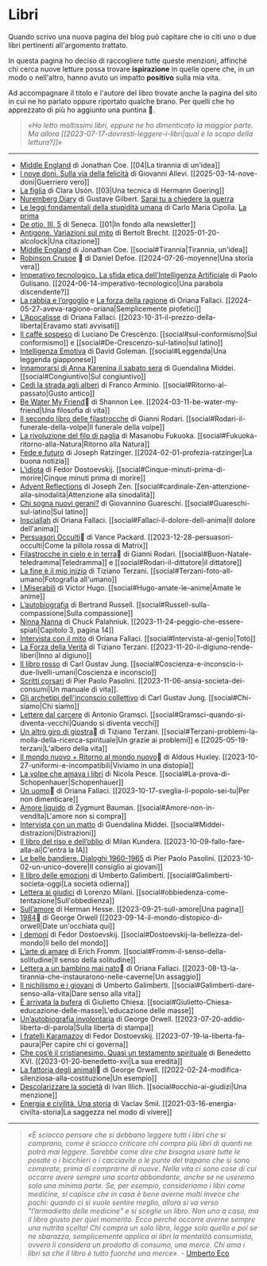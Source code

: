 # Libri
Quando scrivo una nuova pagina del blog può capitare che io citi uno o due libri pertinenti all'argomento trattato.

In questa pagina ho deciso di raccogliere tutte queste menzioni, affinché chi cerca nuove letture possa trovare **ispirazione** in quelle opere che, in un modo o nell'altro, hanno avuto un impatto **positivo** sulla mia vita.

Ad accompagnare il titolo e l'autore del libro trovate anche la pagina del sito in cui ne ho parlato oppure riportato qualche brano. Per quelli che ho apprezzato di più ho aggiunto una puntina 📌. 

> *«Ho letto moltissimi libri, eppure ne ho dimenticato la maggior parte. Ma allora [[2023-07-17-dovresti-leggere-i-libri|qual è lo scopo della lettura?]]»*

---

- [Middle England](https://amzn.to/4eG35zt) di Jonathan Coe. [[04|La tirannia di un'idea]]
- [I nove doni. Sulla via della felicità](https://amzn.to/4hgIli4) di Giovanni Allevi. [[2025-03-14-nove-doni|Guerriero vero]]
- [La figlia](https://amzn.to/4h8YwOH) di Clara Usón. [[03|Una tecnica di Hermann Goering]]
- [Nuremberg Diary](https://amzn.to/4h6MVPV) di Gustave Gilbert. [Sarai tu a chiedere la guerra](https://yuridiprodo.github.io/newsletter/03.html#20250310n)
- [Le leggi fondamentali della stupidità umana](https://amzn.to/41ecEBd) di Carlo Maria Cipolla. [La prima](https://yuridiprodo.github.io/newsletter/02.html#20250216n)
- [De otio, III, 5](https://amzn.to/3Ei4aQN) di Seneca. [[01|In fondo alla newsletter]]
- [Antigone. Variazioni sul mito](https://amzn.to/4hdWtJG) di Bertolt Brecht. [[2025-01-20-alcolock|Una citazione]]
- [Middle England](https://amzn.to/4eG35zt) di Jonathan Coe. [[social#Tirannia|Tirannia, un'idea]]
- [Robinson Crusoe](https://amzn.to/3SoePxo) 📌 di Daniel Defoe. [[2024-07-26-moyenne|Una storia vera]]
- [Imperativo tecnologico. La sfida etica dell’Intelligenza Artificiale](https://amzn.to/3R2KEei) di Paolo Gulisano. [[2024-06-14-imperativo-tecnologico|Una parabola discendente?]]
- [La rabbia e l’orgoglio](https://amzn.to/3wPDH9Q) e [La forza della ragione](https://amzn.to/4bxt3DP) di Oriana Fallaci. [[2024-05-27-aveva-ragione-oriana|Semplicemente profetici]]
- [L’Apocalisse](https://amzn.to/3Kk2PbQ) di Oriana Fallaci. [[2023-10-31-il-prezzo-della-liberta|Eravamo stati avvisati]]
- [Il caffè sospeso](https://amzn.to/3PoXD9r) di Luciano De Crescènzo. [[social#sul-conformismo|Sul conformismo]] e [[social#De-Crescenzo-sul-latino|sul latino]]
- [Intelligenza Emotiva](https://amzn.to/491bABs) di David Goleman. [[social#Leggenda|Una leggenda giapponese]]
- [Innamorarsi di Anna Karenina il sabato sera](https://amzn.to/4cig2P5) di Guendalina Middei. [[social#Congiuntivo|Sul congiuntivo]]
- [Cedi la strada agli alberi](https://amzn.to/3IJOBA1) di Franco Arminio. [[social#Ritorno-al-passato|Gusto antico]]
- [Be Water My Friend](https://amzn.to/3uZyETj)📌 di Shannon Lee. [[2024-03-11-be-water-my-friend|Una filosofia di vita]]
- [Il secondo libro delle filastrocche](https://amzn.to/4bHSIdv) di Gianni Rodari. [[social#Rodari-il-funerale-della-volpe|Il funerale della volpe]]
- [La rivoluzione del filo di paglia](https://amzn.to/42n1OI9) di Masanobu Fukuoka. [[social#Fukuoka-ritorno-alla-Natura|Ritorno alla Natura]]
- [Fede e futuro](https://amzn.to/3HxRUK7) di Joseph Ratzinger. [[2024-02-01-profezia-ratzinger|La buona notizia]]
- [L’idiota](https://amzn.to/3Ob0Bhl) di Fedor Dostoevskij. [[social#Cinque-minuti-prima-di-morire|Cinque minuti prima di morire]]
- [Advent Reflections](https://amzn.to/4aU5hC0) di Joseph Zen. [[social#cardinale-Zen-attenzione-alla-sinodalità|Attenzione alla sinodalità]]
- [Chi sogna nuovi gerani?](https://amzn.to/3vwbcg4) di Giovannino Guareschi. [[social#Guareschi-sul-latino|Sul latino]]
- [Insciallah](https://amzn.to/41wOroc) di Oriana Fallaci. [[social#Fallaci-il-dolore-dell-anima|Il dolore dell'anima]]
- [Persuasori Occulti](https://amzn.to/3GR9icB)📌 di Vance Packard. [[2023-12-28-persuasori-occulti|Come la pillola rossa di Matrix]]
- [Filastrocche in cielo e in terra](https://amzn.to/3sU9KDE)📌 di Gianni Rodari. [[social#Buon-Natale-teledramma|Teledramma]] e [[social#Rodari-il-dittatore|il dittatore]]
- [La fine è il mio inizio](https://amzn.to/48dR3K5) di Tiziano Terzani. [[social#Terzani-foto-all-umano|Fotografia all'umano]]
- [I Miserabili](https://amzn.to/3SRMdO2) di Victor Hugo. [[social#Hugo-amate-le-anime|Amate le anime]]
- [L’autobiografia](https://amzn.to/3GluuY4) di Bertrand Russell. [[social#Russell-sulla-compassione|Sulla compassione]]
- [Ninna Nanna](https://amzn.to/46jWVjl) di Chuck Palahniuk. [[2023-11-24-peggio-che-essere-spiati|Capitolo 3, pagina 14]]
- [Intervista con il mito](https://amzn.to/3MH9ZIE) di Oriana Fallaci. [[social#Intervista-al-genio|Totò]]
- [La Forza della Verità](https://amzn.to/49jx7GS) di Tiziano Terzani. [[2023-11-20-il-digiuno-rende-liberi|Inno al digiuno]]
- [Il libro rosso](https://amzn.to/3tY9iV3) di Carl Gustav Jung. [[social#Coscienza-e-inconscio-i-due-livelli-umani|Coscienza e inconscio]]
- [Scritti corsari](https://amzn.to/49ja6nt) di Pier Paolo Pasolini. [[2023-11-06-ansia-societa-dei-consumi|Un manuale di vita]].
- [Gli archetipi dell'inconscio collettivo](https://amzn.to/3Q6Evg9) di Carl Gustav Jung. [[social#Chi-siamo|Chi siamo]]
- [Lettere dal carcere](https://amzn.to/3Px44qo) di Antonio Gramsci. [[social#Gramsci-quando-si-diventa-vecchi|Quando si diventa vecchi]]
- [Un altro giro di giostra](https://amzn.to/49dqF45)📌 di Tiziano Terzani. [[social#Terzani-problemi-la-molla-della-ricerca-spirituale|Un grazie ai problemi]] e [[2025-05-19-terzani|L'albero della vita]]
- [Il mondo nuovo + Ritorno al mondo nuovo](https://amzn.to/46SAJhM)📌 di Aldous Huxley. [[2023-10-27-uniformi-e-incompatibili|Viviamo in una distopia]]
- [La volpe che amava i libri](https://amzn.to/3s3tFPV) di Nicola Pesce. [[social#La-prova-di-Schopenhauer|Schopenhauer]]
- [Un uomo](https://amzn.to/3S1CHaA)📌 di Oriana Fallaci. [[2023-10-17-sveglia-il-popolo-sei-tu|Per non dimenticare]]
- [Amore liquido](https://amzn.to/3PPOCpe) di Zygmunt Bauman. [[social#Amore-non-in-vendita|L'amore non si compra]]
- [Intervista con un matto](https://amzn.to/46BpDgq) di Guendalina Middei. [[social#Middei-distrazioni|Distrazioni]]
- [Il libro del riso e dell’oblio](https://amzn.to/48Hrulp) di Milan Kundera. [[2023-10-09-fallo-fare-alla-ai|C'entra la IA]]
- [Le belle bandiere. Dialoghi 1960-1965](https://amzn.to/3PCXdMc) di Pier Paolo Pasolini. [[2023-10-02-un-unico-dovere|Il consiglio ai giovani]]
- [Il libro delle emozioni](https://amzn.to/45bYm2S) di Umberto Galimberti. [[social#Galimberti-societa-oggi|La società odierna]]
- [Lettera ai giudici](https://amzn.to/3PGGgS2) di Lorenzo Milani. [[social#obbiedenza-come-tentazione|Sull'obbedienza]]
- [Sull’amore](https://amzn.to/46dsv2M) di Herman Hesse. [[2023-09-21-sull-amore|Una pagina]]
- [1984](https://amzn.to/3U26bo5)📌 di George Orwell [[2023-09-14-il-mondo-distopico-di-orwell|Date un'occhiata qui]]
- [I demoni](https://amzn.to/3R4sUAp) di Fedor Dostoevskij. [[social#Dostoevskij-la-bellezza-del-mondo|Il bello del mondo]]
- [L’arte di amare](https://amzn.to/3DY0FLE) di Erich Fromm. [[social#Fromm-il-senso-della-solitudine|Il senso della solitudine]]
- [Lettera a un bambino mai nato](https://amzn.to/455DL13)📌 di Oriana Fallaci. [[2023-08-13-la-tirannia-che-instaurarono-nelle-caverne|Un assaggio]]
- [Il nichilismo e i giovani](https://amzn.to/3Y9Xavd) di Umberto Galimberti. [[social#Galimberti-dare-senso-alla-vita|Dare senso alla vita]]
- [È arrivata la bufera](https://amzn.to/46WA8vy) di Giulietto Chiesa. [[social#Giulietto-Chiesa-educazione-delle-masse|L'educazione delle masse]]
- [Un’autobiografia involontaria](https://amzn.to/3DpoLyB) di George Orwell. [[2023-07-20-addio-liberta-di-parola|Sulla libertà di stampa]]
- [I fratelli Karamazov](https://amzn.to/44QD4YG) di Fedor Dostoevskij. [[2023-07-19-la-liberta-fa-paura|Per capire chi ci governa]]
- [Che cos’è il cristianesimo. Quasi un testamento spirituale](https://amzn.to/3WlUIPm) di Benedetto XVI. [[2023-01-20-benedetto-xvi|La sua eredità]]
- [La fattoria degli animali](https://amzn.to/354Mwi6)📌 di George Orwell. [[2022-02-24-modifica-silenziosa-alla-costituzione|Un esempio]]
- [Descolarizzare la società](https://amzn.to/46iWZRG) di Ivan Illich. [[social#occhio-ai-giudizi|Una menzione]]
- [Energia e civilità. Una storia](https://amzn.to/2NlRVbB) di Vaclav Smil. [[2021-03-16-energia-civilta-storia|La saggezza nel modo di vivere]]

---

> *«È sciocco pensare che si debbano leggere tutti i libri che si comprano, come è sciocco criticare chi compra più libri di quanti ne potrà mai leggere. Sarebbe come dire che bisogna usare tutte le posate o i bicchieri o i cacciavite o le punte del trapano che si sono comprate, prima di comprarne di nuove. Nella vita ci sono cose di cui occorre avere sempre una scorta abbondante, anche se ne useremo solo una minima parte. Se, per esempio, consideriamo i libri come medicine, si capisce che in casa è bene averne molti invece che pochi: quando ci si vuole sentire meglio, allora si va verso "l’armadietto delle medicine" e si sceglie un libro. Non uno a caso, ma il libro giusto per quel momento. Ecco perché occorre averne sempre una nutrita scelta! Chi compra un solo libro, legge solo quello e poi se ne sbarazza, semplicemente applica ai libri la mentalità consumista, ovvero li considera un prodotto di consumo, una merce. Chi ama i libri sa che il libro è tutto fuorché una merce»*. - [Umberto Eco](https://amzn.to/4cfnmLF)